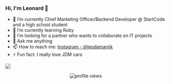 ### Hi, I'm Leonard 👋

- 🔭 I’m currently Chief Marketing Officer/Backend Developer @ StartCode and a high school student
- 🌱 I’m currently learning Ruby
- 👯 I’m looking for a partner who wants to collaborate on IT projects
- 💬 Ask me anything 
- 📫 How to reach me: [Instagram - @leodamaniik](https://www.instagram.com/leodamaniik/)
- ⚡ Fun fact: I really love JDM cars

<img src = "https://github-readme-stats.vercel.app/api?username=x01000101x&&show_icons=true&title_color=1E90FF&icon_color=8458B3&text_color=008000&bg_color=151515">



<p align="center">
  <img src="https://gpvc.arturio.dev/x01000101x" alt="profile views"> 
</p>
